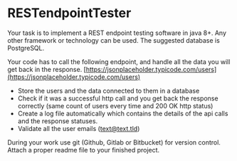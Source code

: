 # RESTendpointTester
Your task is to implement a
REST endpoint testing software
in java 8+. Any other framework or technology can be used. The suggested database is
PostgreSQL.

Your code has to call the following endpoint, and handle all the data you will get back in
the response.
[https://jsonplaceholder.typicode.com/users](https://jsonplaceholder.typicode.com/users)

- Store the users and the data connected to them in a database
- Check if it was a successful http call and you get back the response correctly (same
count of users every time and 200 OK http status)
- Create a log file automatically which contains the details of the api calls and the
response statuses.
- Validate all the user emails (text@text.tld)

During your work use git (Github, Gitlab or Bitbucket) for version control.
Attach a proper readme file to your finished project.
